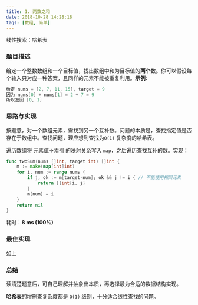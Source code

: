 ```yaml
---
title: 1. 两数之和
date: 2018-10-28 14:28:18
tags: [数组, 简单]
---
```


线性搜索：哈希表

<!-- more -->

### 题目描述

给定一个整数数组和一个目标值，找出数组中和为目标值的**两个**数。你可以假设每个输入只对应一种答案，且同样的元素不能被重复利用。**示例:**

```go
给定 nums = [2, 7, 11, 15], target = 9
因为 nums[0] + nums[1] = 2 + 7 = 9
所以返回 [0, 1]
```



### 思路与实现

按题意，对一个数组元素，需找到另一个互补数。问题的本质是，查找指定值是否存在于数组中。查找问题，理应想到查找为`O(1)` 复杂度的哈希表。

遍历数组将 元素值=>索引 的映射关系写入 `map`，之后遍历查找互补的数。实现：

```go
func twoSum(nums []int, target int) []int {
	m := make(map[int]int)
	for i, num := range nums {
		if j, ok := m[target-num]; ok && j != i { // 不能使用相同元素
			return []int{i, j}
		}
		m[num] = i
	}
	return nil
}
```

耗时：**8 ms (100%)**



### 最佳实现

如上



### 总结

读清楚题意后，可自己理解并抽象出本质，再选择最为合适的数据结构实现。

**哈希表**的增删查复杂度都是 `O(1)` 级别，十分适合线性查找的问题。

